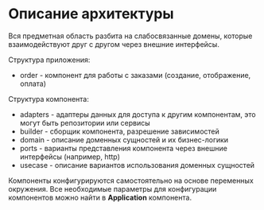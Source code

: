 # Описание архитектуры

Вся предметная область разбита на слабосвязанные домены, которые взаимодействуют друг с другом через внешние интерфейсы.

Структура приложения:

* order - компонент для работы с заказами (создание, отображение, оплата)


Структура компонента:

* adapters - адаптеры данных для доступа к другим компонентам, это могут быть репозитории или сервисы
* builder - сборщик компонента, разрешение зависимостей
* domain - описание доменных сущностей и их бизнес-логики
* ports - варианты представления компонента через внешние интерфейсы (например, http)
* usecase - описание вариантов использования доменных сущностей

Компоненты конфигурируются самостоятельно на основе переменных окружения. Все необходимые параметры для конфигурации компонентов можно найти в **Application** компонента.